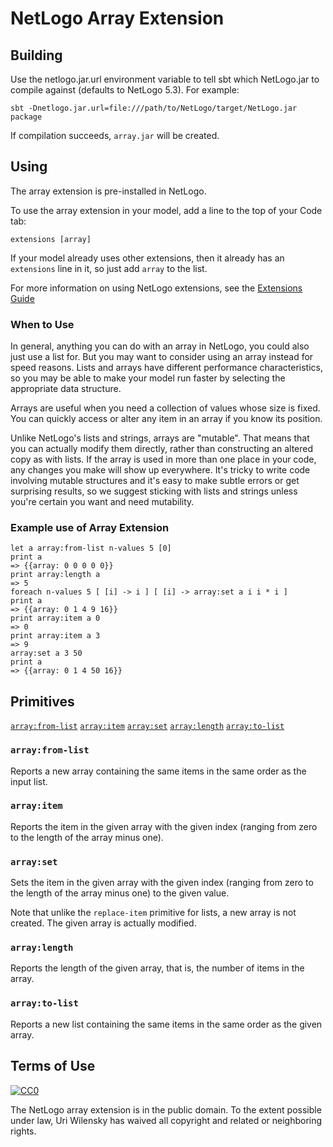 
# NetLogo Array Extension

## Building

Use the netlogo.jar.url environment variable to tell sbt which NetLogo.jar to compile against (defaults to NetLogo 5.3). For example:

    sbt -Dnetlogo.jar.url=file:///path/to/NetLogo/target/NetLogo.jar package

If compilation succeeds, `array.jar` will be created.

## Using

The array extension is pre-installed in NetLogo.

To use the array extension in your model, add a line to the top of your Code tab:

```
extensions [array]
```

If your model already uses other extensions, then it already has an
`extensions` line in it, so just add `array` to the list.

For more information on using NetLogo extensions,
see the [Extensions Guide](http://ccl.northwestern.edu/netlogo/docs/extensions.html)

### When to Use

In general, anything you can do with an array in NetLogo, you could
also just use a list for. But you may want to consider using an array
instead for speed reasons. Lists and arrays have different performance
 characteristics, so you may be able to make your model run faster by
selecting the appropriate data structure.

Arrays are useful when you need a collection of values whose size is
fixed. You can quickly access or alter any item in an array if you
know its position.

Unlike NetLogo's lists and strings, arrays are "mutable".
That means that you can actually modify them directly,
rather than constructing an altered copy as with lists. If
the array is used in more than one place in your code, any
changes you make will show up everywhere. It's tricky to write
code involving mutable structures and it's easy to make subtle
errors or get surprising results, so we suggest sticking with lists
and strings unless you're certain you want and need mutability.

### Example use of Array Extension

```NetLogo
let a array:from-list n-values 5 [0]
print a
=> {{array: 0 0 0 0 0}}
print array:length a
=> 5
foreach n-values 5 [ [i] -> i ] [ [i] -> array:set a i i * i ]
print a
=> {{array: 0 1 4 9 16}}
print array:item a 0
=> 0
print array:item a 3
=> 9
array:set a 3 50
print a
=> {{array: 0 1 4 50 16}}
```

## Primitives

[`array:from-list`](#arrayfrom-list)
[`array:item`](#arrayitem)
[`array:set`](#arrayset)
[`array:length`](#arraylength)
[`array:to-list`](#arrayto-list)


### `array:from-list`

Reports a new array containing the same items in the same order as the input list.


### `array:item`

Reports the item in the given array with the given index (ranging from zero to the length of the array minus one).


### `array:set`


Sets the item in the given array with the given index (ranging from zero to the length of the array minus one) to the given value.

Note that unlike the `replace-item` primitive for lists, a new array is not created.
The given array is actually modified.



### `array:length`

Reports the length of the given array, that is, the number of items in the array.


### `array:to-list`

Reports a new list containing the same items in the same order as the given array.


## Terms of Use

[![CC0](http://i.creativecommons.org/p/zero/1.0/88x31.png)](http://creativecommons.org/publicdomain/zero/1.0/)

The NetLogo array extension is in the public domain.  To the extent possible under law, Uri Wilensky has waived all copyright and related or neighboring rights.
